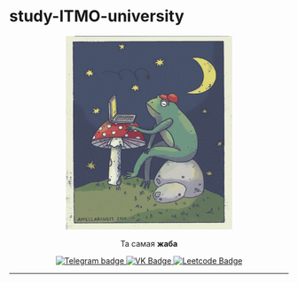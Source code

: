 # study-ITMO-university

<div id="header" align="center">
  <img src="resources/dd9ae61183ae9e25ef154d61aceb2a8f.jpg" width="300" height="350"/>
  <div>
    <p>Та самая <b>жаба</b></p>
  </div>
  <div id="badges">
    <a href="https://t.me/jaba368" target = "_blank">
  <img src="https://img.shields.io/badge/Telegram-blue?style=for-the-badge&logo=telegram" alt="Telegram badge"/>
  </a>
  <a href = "https://vk.com/smekla" target = "_blank">
  <img src="https://img.shields.io/badge/vk-black?style=for-the-badge&logo=vk&logoColor=white" alt="VK Badge"/>
  </a>
  <a href = "https://leetcode.com/JABAN111" target = "_blank">
  <img src="https://img.shields.io/badge/Leetcode-blue?style=for-the-badge&logo=LeetCode&logoColor=white" alt="Leetcode Badge"/>
  </a>
  </div>
</div>



---
